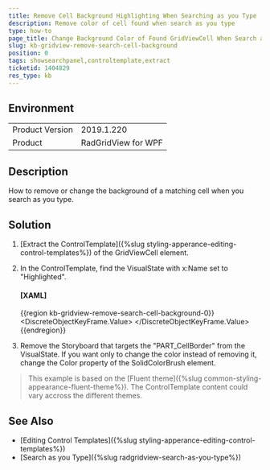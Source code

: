 ```yaml
---
title: Remove Cell Background Highlighting When Searching as you Type
description: Remove color of cell found when search as you type
type: how-to
page_title: Change Background Color of Found GridViewCell When Search as you Type
slug: kb-gridview-remove-search-cell-background
position: 0
tags: showsearchpanel,controltemplate,extract
ticketid: 1404829
res_type: kb
---
```


## Environment
<table>
	<tr>
		<td>Product Version</td>
		<td>2019.1.220</td>
	</tr>
	<tr>
		<td>Product</td>
		<td>RadGridView for WPF</td>
	</tr>
</table>

## Description

How to remove or change the background of a matching cell when you search as you type.

## Solution

1. [Extract the ControlTemplate]({%slug styling-apperance-editing-control-templates%}) of the GridViewCell element.
2. In the ControlTemplate, find the VisualState with x:Name set to "Highlighted".
	
	#### __[XAML]__
	{{region kb-gridview-remove-search-cell-background-0}}
		<VisualState x:Name="Highlighted">
			<Storyboard>
				<ObjectAnimationUsingKeyFrames Duration="0" Storyboard.TargetName="PART_CellBorder" Storyboard.TargetProperty="Background">
					<DiscreteObjectKeyFrame KeyTime="0">
						<DiscreteObjectKeyFrame.Value>
							<SolidColorBrush Color="#2B00BFE8"/>
						</DiscreteObjectKeyFrame.Value>
					</DiscreteObjectKeyFrame>
				</ObjectAnimationUsingKeyFrames>
			</Storyboard>
		</VisualState>
	{{endregion}}
	
3. Remove the Storyboard that targets the "PART_CellBorder" from the VisualState. If you want only to change the color instead of removing it, change the Color property of the SolidColorBrush element.

> This example is based on the [Fluent theme]({%slug common-styling-appearance-fluent-theme%}). The ControlTemplate content could vary accross the different themes.

## See Also  
* [Editing Control Templates]({%slug styling-apperance-editing-control-templates%})
* [Search as you Type]({%slug radgridview-search-as-you-type%})
